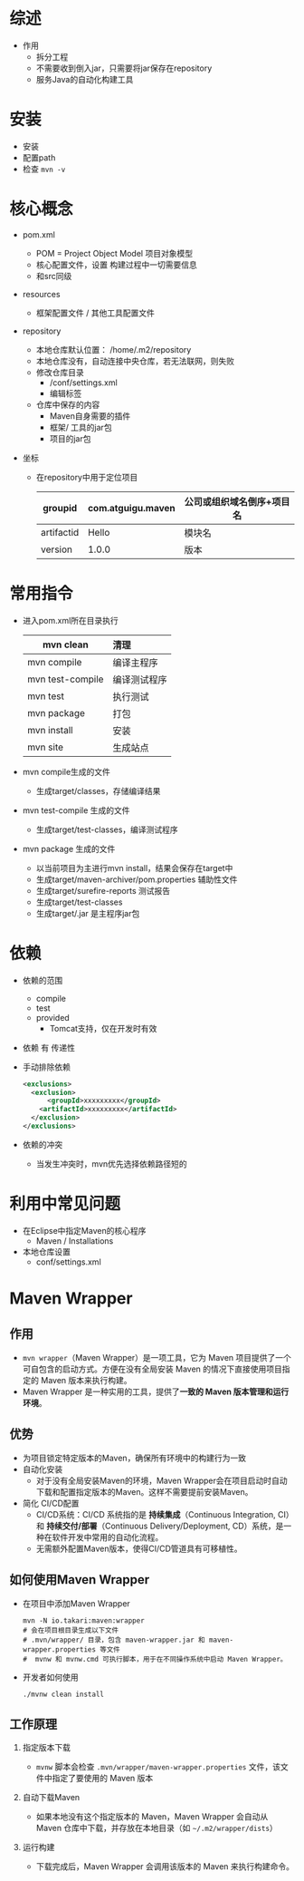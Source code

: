 # 综述

- 作用
  - 拆分工程
  - 不需要收到倒入jar，只需要将jar保存在repository
  - 服务Java的自动化构建工具

# 安装

- 安装
- 配置path
- 检查 `mvn -v`

# 核心概念

- pom.xml

  - POM = Project Object Model 项目对象模型
  - 核心配置文件，设置 构建过程中一切需要信息
  - 和src同级

- resources

  - 框架配置文件 / 其他工具配置文件

- repository

  - 本地仓库默认位置： /home/.m2/repository
  - 本地仓库没有，自动连接中央仓库，若无法联网，则失败
  - 修改仓库目录
    - /conf/settings.xml
    - 编辑<localRepository>标签
  - 仓库中保存的内容
    - Maven自身需要的插件
    - 框架/ 工具的jar包
    - 项目的jar包

- 坐标

  - 在repository中用于定位项目

    | groupid    | <groupid>com.atguigu.maven</groupid> | 公司或组织域名倒序+项目名 |
    | ---------- | ------------------------------------ | ------------------------- |
    | artifactid | <artifactid>Hello</artifactid>       | 模块名                    |
    | version    | <version>1.0.0</version>             | 版本                      |

# 常用指令

- 进入pom.xml所在目录执行

  | mvn  clean        | 清理         |
  | ----------------- | :----------- |
  | mvn  compile      | 编译主程序   |
  | mvn  test-compile | 编译测试程序 |
  | mvn  test         | 执行测试     |
  | mvn  package      | 打包         |
  | mvn  install      | 安装         |
  | mvn  site         | 生成站点     |

- mvn compile生成的文件
  - 生成target/classes，存储编译结果
- mvn test-compile 生成的文件
  - 生成target/test-classes，编译测试程序
- mvn package 生成的文件
  - 以当前项目为主进行mvn install，结果会保存在target中
  - 生成target/maven-archiver/pom.properties 辅助性文件
  - 生成target/surefire-reports 测试报告
  - 生成target/test-classes
  - 生成target/.jar 是主程序jar包

# 依赖

- 依赖的范围

  - compile
  - test
  - provided
    - Tomcat支持，仅在开发时有效

- 依赖 有 传递性

- 手动排除依赖

  ```xml
  <exclusions>
  	<exclusion>
    	<groupId>xxxxxxxxx</groupId>
      <artifactId>xxxxxxxxx</artifactId>
    </exclusion>
  </exclusions>
  ```

- 依赖的冲突

  - 当发生冲突时，mvn优先选择依赖路径短的


# 利用中常见问题

- 在Eclipse中指定Maven的核心程序
  - Maven / Installations
- 本地仓库设置
  - conf/settings.xml

# Maven Wrapper

## 作用

- `mvn wrapper`（Maven Wrapper）是一项工具，它为 Maven 项目提供了一个可自包含的启动方式。方便在没有全局安装 Maven 的情况下直接使用项目指定的 Maven 版本来执行构建。
- Maven Wrapper 是一种实用的工具，提供了**一致的 Maven 版本管理和运行环境**。

## 优势

- 为项目锁定特定版本的Maven，确保所有环境中的构建行为一致
- 自动化安装
  - 对于没有全局安装Maven的环境，Maven Wrapper会在项目启动时自动下载和配置指定版本的Maven。这样不需要提前安装Maven。
- 简化 CI/CD配置
  - CI/CD系统：CI/CD 系统指的是 **持续集成**（Continuous Integration, CI）和 **持续交付/部署**（Continuous Delivery/Deployment, CD）系统，是一种在软件开发中常用的自动化流程。
  - 无需额外配置Maven版本，使得CI/CD管道具有可移植性。

## 如何使用Maven Wrapper

- 在项目中添加Maven Wrapper

  ```shell
  mvn -N io.takari:maven:wrapper
  # 会在项目根目录生成以下文件
  # .mvn/wrapper/ 目录，包含 maven-wrapper.jar 和 maven-wrapper.properties 等文件
  #  mvnw 和 mvnw.cmd 可执行脚本，用于在不同操作系统中启动 Maven Wrapper。
  ```

- 开发者如何使用

  ```shell
  ./mvnw clean install
  ```

  

## 工作原理

1. 指定版本下载
   - `mvnw` 脚本会检查 `.mvn/wrapper/maven-wrapper.properties` 文件，该文件中指定了要使用的 Maven 版本

2. 自动下载Maven
   - 如果本地没有这个指定版本的 Maven，Maven Wrapper 会自动从 Maven 仓库中下载，并存放在本地目录（如 `~/.m2/wrapper/dists`）

3. 运行构建
   - 下载完成后，Maven Wrapper 会调用该版本的 Maven 来执行构建命令。
